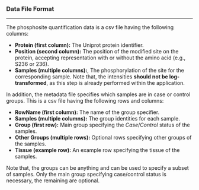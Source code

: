### Data File Format
***
The phosphosite quantification data is a csv file having the following columns:
- <b>Protein (first column):</b> The Uniprot protein identifier. 
- <b>Position (second column):</b> The position of the modified site on the protein, accepting representation with or without the amino acid (e.g., S236 or 236). 
- <b>Samples (multiple columns):</b>, The phosphorylation of the site for the corresponding sample. Note that, the intensities <b>should not be log-transformed</b>, as this step is already performed within the application.

In addition, the metadata file specifies which samples are in case or control groups. This is a csv file having the following rows and columns:
- <b>RowName (first column):</b> The name of the group specifier.
- <b>Samples (multiple columns):</b> The group identities for each sample.
- <b>Group (first row):</b> Main group specifying the <em>Case</em>/<em>Control</em> status of the samples.
- <b>Other Groups (multiple rows):</b> Optional rows specifying other groups of the samples. 
- <b>Tissue (example row):</b> An example row specifying the tissue of the samples.

Note that, the groups can be anything and can be used to specify a subset of samples. Only the main group specifying case/control status is necessary, the remaining are optional.
